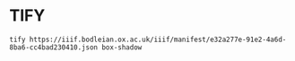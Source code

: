 # TIFY

`tify https://iiif.bodleian.ox.ac.uk/iiif/manifest/e32a277e-91e2-4a6d-8ba6-cc4bad230410.json box-shadow`
